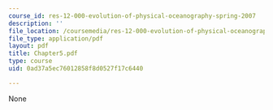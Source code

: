 ```yaml
---
course_id: res-12-000-evolution-of-physical-oceanography-spring-2007
description: ''
file_location: /coursemedia/res-12-000-evolution-of-physical-oceanography-spring-2007/0ad37a5ec76012858f8d0527f17c6440_Chapter5.pdf
file_type: application/pdf
layout: pdf
title: Chapter5.pdf
type: course
uid: 0ad37a5ec76012858f8d0527f17c6440

---
```

None